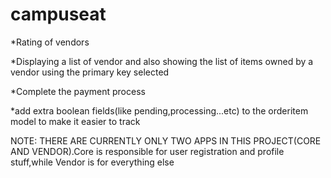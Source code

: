 # campuseat
*Rating of vendors


*Displaying a list of vendor and also showing the list of items owned by a vendor using the primary key selected

*Complete the payment process

*add extra boolean fields(like pending,processing...etc) to the orderitem model to make it easier to track


NOTE: THERE ARE CURRENTLY ONLY TWO APPS IN THIS PROJECT(CORE AND VENDOR).Core is responsible for user registration and profile stuff,while Vendor is for everything else

   
